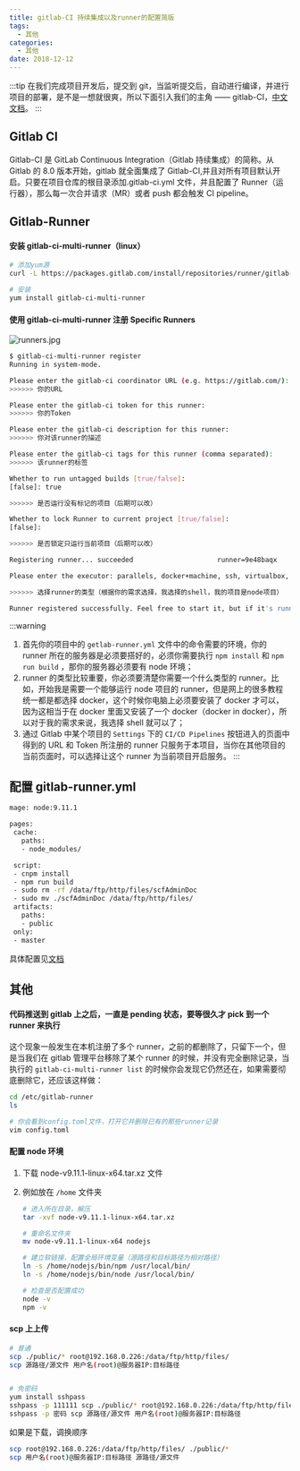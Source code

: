 ```yaml
---
title: gitlab-CI 持续集成以及runner的配置简版
tags:
  - 其他
categories:
  - 其他
date: 2018-12-12
---
```


:::tip 在我们完成项目开发后，提交到 git，当监听提交后，自动进行编译，并进行项目的部署，是不是一想就很爽，所以下面引入我们的主角 —— gitlab-CI，[中文文档](https://fennay.github.io/gitlab-ci-cn/)。 :::

<!-- more -->

## Gitlab CI

Gitlab-CI 是 GitLab Continuous Integration（Gitlab 持续集成）的简称。从 Gitlab 的 8.0 版本开始，gitlab 就全面集成了 Gitlab-CI,并且对所有项目默认开启。只要在项目仓库的根目录添加.gitlab-ci.yml 文件，并且配置了 Runner（运行器），那么每一次合并请求（MR）或者 push 都会触发 CI pipeline。

## Gitlab-Runner

#### 安装 gitlab-ci-multi-runner（linux）

```bash
# 添加yum源
curl -L https://packages.gitlab.com/install/repositories/runner/gitlab-ci-multi-runner/script.rpm.sh | sudo bash

# 安装
yum install gitlab-ci-multi-runner
```

#### 使用 gitlab-ci-multi-runner 注册 Specific Runners

![runners.jpg](https://upload-images.jianshu.io/upload_images/4660406-23e31a052864a7a0.jpg?imageMogr2/auto-orient/strip%7CimageView2/2/w/1240)

```bash
$ gitlab-ci-multi-runner register
Running in system-mode.

Please enter the gitlab-ci coordinator URL (e.g. https://gitlab.com/):
>>>>>> 你的URL

Please enter the gitlab-ci token for this runner:
>>>>>> 你的Token

Please enter the gitlab-ci description for this runner:
>>>>>> 你对该runner的描述

Please enter the gitlab-ci tags for this runner (comma separated):
>>>>>> 该runner的标签

Whether to run untagged builds [true/false]:
[false]: true

>>>>>> 是否运行没有标记的项目（后期可以改）

Whether to lock Runner to current project [true/false]:
[false]:

>>>>>> 是否锁定只运行当前项目（后期可以改）

Registering runner... succeeded                     runner=9e48baqx

Please enter the executor: parallels, docker+machine, ssh, virtualbox, docker-ssh+machine, kubernetes, docker, docker-ssh, shell:

>>>>>> 选择runner的类型（根据你的需求选择，我选择的shell，我的项目是node项目）

Runner registered successfully. Feel free to start it, but if it's running already the config should be automatically reloaded!
```

:::warning

1. 首先你的项目中的 `getlab-runner.yml` 文件中的命令需要的环境，你的 runner 所在的服务器是必须要搭好的，必须你需要执行 `npm install` 和 `npm run build` ，那你的服务器必须要有 node 环境；
2. runner 的类型比较重要，你必须要清楚你需要一个什么类型的 runner。比如，开始我是需要一个能够运行 node 项目的 runner，但是网上的很多教程统一都是都选择 docker，这个时候你电脑上必须要安装了 docker 才可以，因为这相当于在 docker 里面又安装了一个 docker（docker in docker），所以对于我的需求来说，我选择 shell 就可以了；
3. 通过 Gitlab 中某个项目的 `Settings` 下的 `CI/CD Pipelines` 按钮进入的页面中得到的 URL 和 Token 所注册的 runner 只服务于本项目，当你在其他项目的当前页面时，可以选择让这个 runner 为当前项目开启服务。 :::

## 配置 gitlab-runner.yml

```bash
mage: node:9.11.1

pages:
 cache:
   paths:
   - node_modules/

 script:
 - cnpm install
 - npm run build
 - sudo rm -rf /data/ftp/http/files/scfAdminDoc
 - sudo mv ./scfAdminDoc /data/ftp/http/files/
 artifacts:
   paths:
   - public
 only:
 - master
```

具体配置见[文档](https://fennay.github.io/gitlab-ci-cn/gitlab-ci-yaml.html)

## 其他

#### 代码推送到 gitlab 上之后，一直是 pending 状态，要等很久才 pick 到一个 runner 来执行

这个现象一般发生在本机注册了多个 runner，之前的都删除了，只留下一个，但是当我们在 gitlab 管理平台移除了某个 runner 的时候，并没有完全删除记录，当执行的 `gitlab-ci-multi-runner list` 的时候你会发现它仍然还在，如果需要彻底删除它，还应该这样做：

```bash
cd /etc/gitlab-runner
ls

# 你会看到config.toml文件，打开它并删除已有的那些runner记录
vim config.toml
```

#### 配置 node 环境

1. 下载 node-v9.11.1-linux-x64.tar.xz 文件
2. 例如放在 `/home` 文件夹

   ```bash
   # 进入所在目录，解压
   tar -xvf node-v9.11.1-linux-x64.tar.xz

   # 重命名文件夹
   mv node-v9.11.1-linux-x64 nodejs

   # 建立软链接，配置全局环境变量（源路径和目标路径为相对路径）
   ln -s /home/nodejs/bin/npm /usr/local/bin/
   ln -s /home/nodejs/bin/node /usr/local/bin/

   # 检查是否配置成功
   node -v
   npm -v
   ```

#### scp 上上传

```bash
# 普通
scp ./public/* root@192.168.0.226:/data/ftp/http/files/
scp 源路径/源文件 用户名(root)@服务器IP:目标路径


# 免密码
yum install sshpass
sshpass -p 111111 scp ./public/* root@192.168.0.226:/data/ftp/http/files/
sshpass -p 密码 scp 源路径/源文件 用户名(root)@服务器IP:目标路径
```

如果是下载，调换顺序

```bash
scp root@192.168.0.226:/data/ftp/http/files/ ./public/*
scp 用户名(root)@服务器IP:目标路径 源路径/源文件
```



